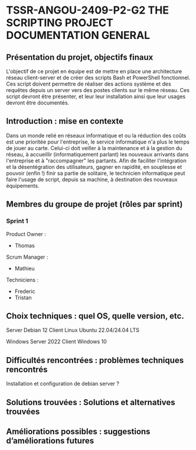 # TSSR-ANGOU-2409-P2-G2 THE SCRIPTING PROJECT DOCUMENTATION GENERAL

## Présentation du projet, objectifs finaux
L'objectif de ce projet en équipe est de mettre en place une architecture réseau client-server et de créer des scripts Bash et PowerShell fonctionnel. Ces script doivent permettre de réaliser des actions système et des requêtes depuis un server vers des postes clients sur le même réseau. Ces script devront être présenter, et leur leur installation ainsi que leur usages devront être documentés.

## Introduction : mise en contexte
Dans un monde relié en réseaux informatique et ou la réduction des coûts est une prioritée pour l'entreprise, le service informatique n'a plus le temps de jouer au carte. Celui-ci doit veiller à la maintenance et à la gestion du réseau, à accueillir (informatiquement parlant) les nouveaux arrivants dans l'entreprise et à "raccompagner" les partants. Afin de faciliter l'intégration et la désentégration des utilisateurs, gagner en rapidité, en souplesse et pouvoir (enfin !) finir sa partie de solitaire, le technicien informatique peut faire l'usage de script, depuis sa machine, à destination des nouveaux équipements.

## Membres du groupe de projet (rôles par sprint)

### Sprint 1

Product Owner : 
 - Thomas
 
Scrum Manager : 
 - Mathieu
 
Techniciens : 
 - Frederic
 - Tristan 

## Choix techniques : quel OS, quelle version, etc.

Server Debian 12
Client Linux Ubuntu 22.04/24.04 LTS 

Windows Server 2022 
Client Windows 10

## Difficultés rencontrées : problèmes techniques rencontrés

Installation et configuration de debian server ?

## Solutions trouvées : Solutions et alternatives trouvées

## Améliorations possibles : suggestions d’améliorations futures

